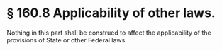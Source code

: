 # § 160.8   Applicability of other laws.

Nothing in this part shall be construed to affect the applicability of the provisions of State or other Federal laws.




